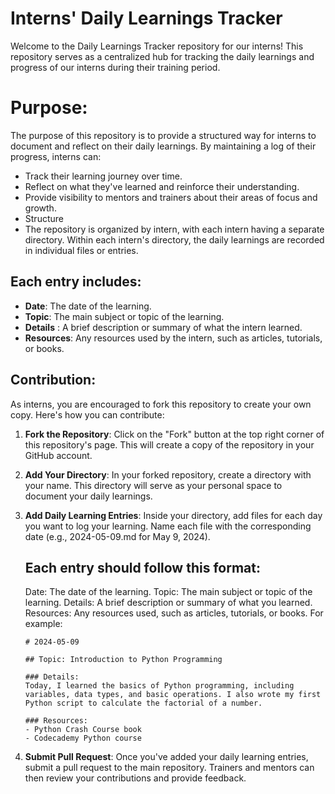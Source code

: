 # Interns' Daily Learnings Tracker
Welcome to the Daily Learnings Tracker repository for our interns! This repository serves as a centralized hub for tracking the daily learnings and progress of our interns during their training period.

# Purpose:

The purpose of this repository is to provide a structured way for interns to document and reflect on their daily learnings. By maintaining a log of their progress, interns can:

 - Track their learning journey over time.
 - Reflect on what they've learned and reinforce their understanding.
 - Provide visibility to mentors and trainers about their areas of focus and growth.
 - Structure
 - The repository is organized by intern, with each intern having a separate directory. Within each intern's directory, the daily learnings are recorded in individual files or entries. 

## Each entry includes:

- **Date**: The date of the learning.
- **Topic**: The main subject or topic of the learning.
- **Details** : A brief description or summary of what the intern learned.
- **Resources**: Any resources used by the intern, such as articles, tutorials, or books.

## Contribution:
As interns, you are encouraged to fork this repository to create your own copy. Here's how you can contribute:

1) **Fork the Repository**: Click on the "Fork" button at the top right corner of this repository's page. This will create a copy of the repository in your GitHub account.
2) **Add Your Directory**: In your forked repository, create a directory with your name. This directory will serve as your personal space to document your daily learnings.
3) **Add Daily Learning Entries**: Inside your directory, add files for each day you want to log your learning. Name each file with the corresponding date (e.g., 2024-05-09.md for May 9, 2024).
    ## Each entry should follow this format:

    Date: The date of the learning.
    Topic: The main subject or topic of the learning.
    Details: A brief description or summary of what you learned.
    Resources: Any resources used, such as articles, tutorials, or books.
    For example:

    ```
    # 2024-05-09

    ## Topic: Introduction to Python Programming

    ### Details:
    Today, I learned the basics of Python programming, including variables, data types, and basic operations. I also wrote my first Python script to calculate the factorial of a number.

    ### Resources:
    - Python Crash Course book
    - Codecademy Python course

    ```

4) **Submit Pull Request**: Once you've added your daily learning entries, submit a pull request to the main repository. Trainers and mentors can then review your contributions and provide feedback.

